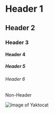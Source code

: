 # Header 1
## Header 2
### Header 3
#### Header 4
##### Header 5
###### Header 6
Non-Header

![Image of Yaktocat](https://octodex.github.com/images/yaktocat.png)

